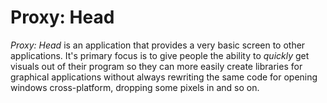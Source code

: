 # Proxy: Head

_Proxy: Head_ is an application that provides a very basic screen to other applications. It's primary focus is to give
people the ability to _quickly_ get visuals out of their program so they can more easily create libraries for graphical
applications without always rewriting the same code for opening windows cross-platform, dropping some pixels in and so on.
